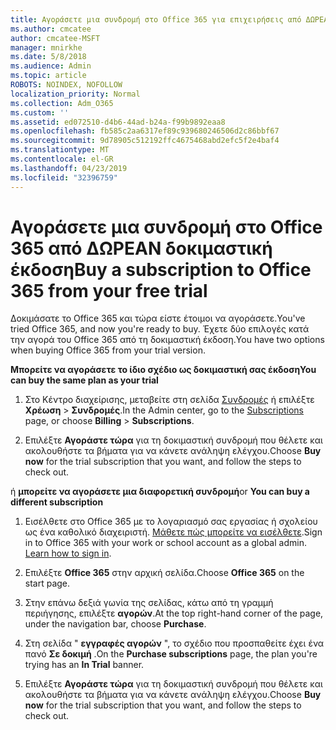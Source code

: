 ```yaml
---
title: Αγοράσετε μια συνδρομή στο Office 365 για επιχειρήσεις από ΔΩΡΕΑΝ δοκιμαστική έκδοση
ms.author: cmcatee
author: cmcatee-MSFT
manager: mnirkhe
ms.date: 5/8/2018
ms.audience: Admin
ms.topic: article
ROBOTS: NOINDEX, NOFOLLOW
localization_priority: Normal
ms.collection: Adm_O365
ms.custom: ''
ms.assetid: ed072510-d4b6-44ad-b24a-f99b9892eaa8
ms.openlocfilehash: fb585c2aa6317ef89c939680246506d2c86bbf67
ms.sourcegitcommit: 9d78905c512192ffc4675468abd2efc5f2e4baf4
ms.translationtype: MT
ms.contentlocale: el-GR
ms.lasthandoff: 04/23/2019
ms.locfileid: "32396759"
---
```

# <a name="buy-a-subscription-to-office-365-from-your-free-trial"></a><span data-ttu-id="b4415-102">Αγοράσετε μια συνδρομή στο Office 365 από ΔΩΡΕΑΝ δοκιμαστική έκδοση</span><span class="sxs-lookup"><span data-stu-id="b4415-102">Buy a subscription to Office 365 from your free trial</span></span>

<span data-ttu-id="b4415-103">Δοκιμάσατε το Office 365 και τώρα είστε έτοιμοι να αγοράσετε.</span><span class="sxs-lookup"><span data-stu-id="b4415-103">You've tried Office 365, and now you're ready to buy.</span></span> <span data-ttu-id="b4415-104">Έχετε δύο επιλογές κατά την αγορά του Office 365 από τη δοκιμαστική έκδοση.</span><span class="sxs-lookup"><span data-stu-id="b4415-104">You have two options when buying Office 365 from your trial version.</span></span>
  
 <span data-ttu-id="b4415-105">**Μπορείτε να αγοράσετε το ίδιο σχέδιο ως δοκιμαστική σας έκδοση**</span><span class="sxs-lookup"><span data-stu-id="b4415-105">**You can buy the same plan as your trial**</span></span>
  
1. <span data-ttu-id="b4415-106">Στο Κέντρο διαχείρισης, μεταβείτε στη σελίδα [Συνδρομές](https://go.microsoft.com/fwlink/p/?linkid=842054) ή επιλέξτε **Χρέωση** \> **Συνδρομές**.</span><span class="sxs-lookup"><span data-stu-id="b4415-106">In the Admin center, go to the [Subscriptions](https://go.microsoft.com/fwlink/p/?linkid=842054) page, or choose **Billing** \> **Subscriptions**.</span></span>
    
2. <span data-ttu-id="b4415-107">Επιλέξτε **Αγοράστε τώρα** για τη δοκιμαστική συνδρομή που θέλετε και ακολουθήστε τα βήματα για να κάνετε ανάληψη ελέγχου.</span><span class="sxs-lookup"><span data-stu-id="b4415-107">Choose **Buy now** for the trial subscription that you want, and follow the steps to check out.</span></span> 
    
<span data-ttu-id="b4415-108">ή **μπορείτε να αγοράσετε μια διαφορετική συνδρομή**</span><span class="sxs-lookup"><span data-stu-id="b4415-108">or **You can buy a different subscription**</span></span>
  
1. <span data-ttu-id="b4415-109">Εισέλθετε στο Office 365 με το λογαριασμό σας εργασίας ή σχολείου ως ένα καθολικό διαχειριστή. [Μάθετε πώς μπορείτε να εισέλθετε](https://support.office.com/article/e9eb7d51-5430-4929-91ab-6157c5a050b4).</span><span class="sxs-lookup"><span data-stu-id="b4415-109">Sign in to Office 365 with your work or school account as a global admin. [Learn how to sign in](https://support.office.com/article/e9eb7d51-5430-4929-91ab-6157c5a050b4).</span></span>
    
2. <span data-ttu-id="b4415-110">Επιλέξτε **Office 365** στην αρχική σελίδα.</span><span class="sxs-lookup"><span data-stu-id="b4415-110">Choose **Office 365** on the start page.</span></span> 
    
3. <span data-ttu-id="b4415-111">Στην επάνω δεξιά γωνία της σελίδας, κάτω από τη γραμμή περιήγησης, επιλέξτε **αγορών**.</span><span class="sxs-lookup"><span data-stu-id="b4415-111">At the top right-hand corner of the page, under the navigation bar, choose **Purchase**.</span></span>
    
4. <span data-ttu-id="b4415-112">Στη σελίδα " **εγγραφές αγορών** ", το σχέδιο που προσπαθείτε έχει ένα πανό **Σε δοκιμή** .</span><span class="sxs-lookup"><span data-stu-id="b4415-112">On the **Purchase subscriptions** page, the plan you're trying has an **In Trial** banner.</span></span> 
    
5. <span data-ttu-id="b4415-113">Επιλέξτε **Αγοράστε τώρα** για τη δοκιμαστική συνδρομή που θέλετε και ακολουθήστε τα βήματα για να κάνετε ανάληψη ελέγχου.</span><span class="sxs-lookup"><span data-stu-id="b4415-113">Choose **Buy now** for the trial subscription that you want, and follow the steps to check out.</span></span> 
    

